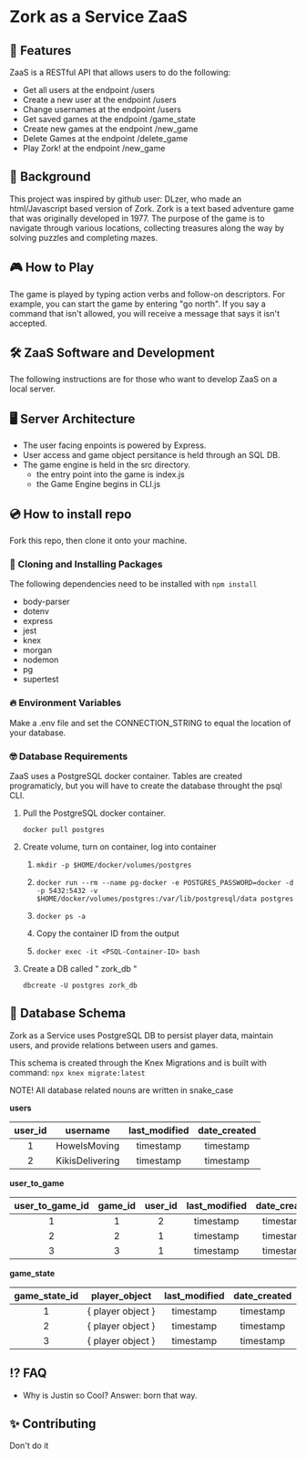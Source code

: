 
# Zork as a Service ZaaS

## 🦄 Features
ZaaS is a RESTful API that allows users to do the following:

- Get all users at the endpoint /users
- Create a new user at the endpoint /users
- Change usernames at the endpoint /users
- Get saved games at the endpoint /game_state
- Create new games at the endpoint /new_game
- Delete Games at the endpoint /delete_game
- Play Zork! at the endpoint /new_game

## 🌆 Background 
This project was inspired by github user: DLzer, who made an html/Javascript based version of Zork. Zork is a text based adventure game that was originally developed in 1977. The purpose of the game is to navigate through various locations, collecting treasures along the way by solving puzzles and completing mazes.

##  🎮 How to Play
The game is played by typing action verbs and follow-on descriptors. For example, you can start the game by entering "go north". If you say a command that isn't allowed, you will receive a message that says it isn't accepted. 

## 🛠 ZaaS Software and Development
The following instructions are for those who want to develop ZaaS on a local server.

## 🖥️ Server Architecture 

- The user facing enpoints is powered by Express.
- User access and game object persitance is held through an SQL DB.
- The game engine is held in the src directory.
    - the entry point into the game is index.js
    - the Game Engine begins in CLI.js

## 💿 How to install repo
Fork this repo, then clone it onto your machine.

### 🤲 Cloning and Installing Packages
The following dependencies need to be installed with ``` npm install ``` 
- body-parser 
- dotenv
- express
- jest
- knex
- morgan
- nodemon
- pg
- supertest

### 🔥 Environment Variables
Make a .env file and set the CONNECTION_STRING to equal the location of your database. 

### 🤓 Database Requirements
ZaaS uses a PostgreSQL docker container. Tables are created programaticly, but you will have to create the database throught the psql CLI.
1. Pull the PostgreSQL docker container.

    ``` docker pull postgres ```

2. Create volume, turn on container, log into container
    1.  ```mkdir -p $HOME/docker/volumes/postgres```
    
    2.  ```docker run --rm --name pg-docker -e POSTGRES_PASSWORD=docker -d -p 5432:5432 -v $HOME/docker/volumes/postgres:/var/lib/postgresql/data postgres```

    3. ```docker ps -a```
    
    4. Copy the container ID from the output

    5. ``` docker exec -it <PSQL-Container-ID> bash ```
3. Create a DB called " zork_db "

    ```dbcreate -U postgres zork_db```

##  🚀 Database Schema
Zork as a Service uses PostgreSQL DB to persist player data, maintain users, and provide relations between users and games.

This schema is created through the Knex Migrations and is built with command: ``` npx knex migrate:latest ```

NOTE! All database related nouns are written in snake_case

**users**

| user_id | username | last_modified | date_created |
|:----:|:----:|:----:|:----:|
| 1 | HowelsMoving | timestamp | timestamp |
| 2 | KikisDelivering | timestamp |timestamp |

**user_to_game**
 
| user_to_game_id | game_id | user_id | last_modified | date_created |
|:----:|:----:|:----:| :----:|:----:|
| 1 | 1 | 2 | timestamp |timestamp |
| 2 | 2 | 1 | timestamp |timestamp |
| 3 | 3 | 1 | timestamp |timestamp |

**game_state**

| game_state_id | player_object | last_modified | date_created |
|:----:|:----:|:----:|:----:|
| 1 | { player object } | timestamp | timestamp |
| 2 | { player object } | timestamp | timestamp |
| 3 | { player object } | timestamp | timestamp |

## ⁉️ FAQ
- Why is Justin so Cool? Answer: born that way.

## ✨ Contributing
Don't do it

